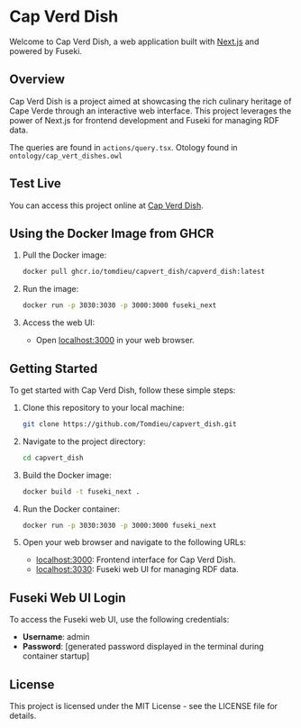 # Cap Verd Dish

Welcome to Cap Verd Dish, a web application built with [Next.js](https://nextjs.org/) and powered by Fuseki.

## Overview

Cap Verd Dish is a project aimed at showcasing the rich culinary heritage of Cape Verde through an interactive web interface. This project leverages the power of Next.js for frontend development and Fuseki for managing RDF data.

The queries are found in `actions/query.tsx`.
Otology found in `ontology/cap_vert_dishes.owl`

## Test Live

You can access this project online at [Cap Verd Dish](https://capverd-dish-latest.onrender.com/).

## Using the Docker Image from GHCR

1. Pull the Docker image:

    ```bash
    docker pull ghcr.io/tomdieu/capvert_dish/capverd_dish:latest
    ```

2. Run the image:

    ```bash
    docker run -p 3030:3030 -p 3000:3000 fuseki_next
    ```

3. Access the web UI:

    - Open [localhost:3000](http://localhost:3000) in your web browser.

## Getting Started

To get started with Cap Verd Dish, follow these simple steps:

1. Clone this repository to your local machine:

    ```bash
    git clone https://github.com/Tomdieu/capvert_dish.git
    ```

2. Navigate to the project directory:

    ```bash
    cd capvert_dish
    ```

3. Build the Docker image:

    ```bash
    docker build -t fuseki_next .
    ```

4. Run the Docker container:

    ```bash
    docker run -p 3030:3030 -p 3000:3000 fuseki_next
    ```

5. Open your web browser and navigate to the following URLs:

    - [localhost:3000](http://localhost:3000): Frontend interface for Cap Verd Dish.
    - [localhost:3030](http://localhost:3030): Fuseki web UI for managing RDF data.

## Fuseki Web UI Login

To access the Fuseki web UI, use the following credentials:

- **Username**: admin
- **Password**: [generated password displayed in the terminal during container startup]

## License

This project is licensed under the MIT License - see the LICENSE file for details.

